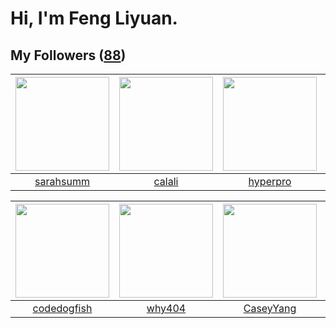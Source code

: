 # Hi, I'm Feng Liyuan.

## My Followers ([88](https://github.com/SunRunAway?tab=followers))

| <img src="https://avatars.githubusercontent.com/u/5827851?v=4" width="150" height="150" /> | <img src="https://avatars.githubusercontent.com/u/15995588?v=4" width="150" height="150" /> | <img src="https://avatars.githubusercontent.com/u/2445111?v=4" width="150" height="150" /> | <img src="https://avatars.githubusercontent.com/u/50138288?v=4" width="150" height="150" /> |
| :----------------------------------------------------------------------------------------: | :-----------------------------------------------------------------------------------------: | :----------------------------------------------------------------------------------------: | :-----------------------------------------------------------------------------------------: |
|                          [sarahsumm](https://github.com/sarahsumm)                         |                             [calali](https://github.com/calali)                             |                           [hyperpro](https://github.com/hyperpro)                          |                       [xuhuifang996](https://github.com/xuhuifang996)                       |

| <img src="https://avatars.githubusercontent.com/u/6002026?v=4" width="150" height="150" /> | <img src="https://avatars.githubusercontent.com/u/35111?v=4" width="150" height="150" /> | <img src="https://avatars.githubusercontent.com/u/2445114?v=4" width="150" height="150" /> | <img src="https://avatars.githubusercontent.com/u/829039?v=4" width="150" height="150" /> |
| :----------------------------------------------------------------------------------------: | :--------------------------------------------------------------------------------------: | :----------------------------------------------------------------------------------------: | :---------------------------------------------------------------------------------------: |
|                        [codedogfish](https://github.com/codedogfish)                       |                            [why404](https://github.com/why404)                           |                          [CaseyYang](https://github.com/CaseyYang)                         |                          [flyer103](https://github.com/flyer103)                          |